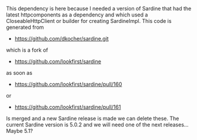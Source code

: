 This dependency is here because I needed a version of Sardine that had the latest httpcomponents as a dependency and which used
a CloseableHttpClient or builder for creating SardineImpl.  This code is generated from

* https://github.com/dkocher/sardine.git

which is a fork of

* https://github.com/lookfirst/sardine

as soon as

* https://github.com/lookfirst/sardine/pull/160

or

* https://github.com/lookfirst/sardine/pull/161

Is merged and a new Sardine release is made we can delete these.  The current Sardine version is 5.0.2 and we will need one of the
next releases... Maybe 5.1?